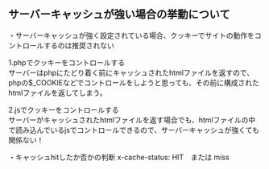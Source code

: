 ## サーバーキャッシュが強い場合の挙動について

・サーバーキャッシュが強く設定されている場合、クッキーでサイトの動作をコントロールするのは推奨されない

1.phpでクッキーをコントロールする<br>
サーバーはphpにたどり着く前にキャッシュされたhtmlファイルを返すので、phpの$_COOKIEなどでコントロールをしようと思っても、その前に構成されたhtmlファイルを返してしまう。

2.jsでクッキーをコントロールする<br>
サーバーがキャッシュされたhtmlファイルを返す場合でも、htmlファイルの中で読み込んでいるjsでコントロールできるので、サーバーキャッシュが強くても関係ない！


・キャッシュhitしたか否かの判断
x-cache-status: HIT　または miss

